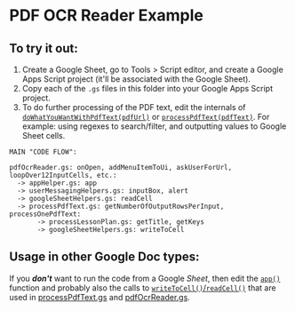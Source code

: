 # PDF OCR Reader Example

## To try it out:

1) Create a Google Sheet, go to Tools > Script editor, and create a Google Apps Script project (it'll be associated with the Google Sheet).
2) Copy each of the `.gs` files in this folder into your Google Apps Script project. 
3) To do further processing of the PDF text, edit the internals of [`doWhatYouWantWithPdfText(pdfUrl)`](https://github.com/hchiam/learning-google-apps-script/blob/master/pdfOcrReader/pdfOcrReader.gs) or [`processPdfText(pdfText)`](https://github.com/hchiam/learning-google-apps-script/blob/master/pdfOcrReader/processPdfText.gs). For example: using regexes to search/filter, and outputting values to Google Sheet cells.

```text
MAIN "CODE FLOW":

pdfOcrReader.gs: onOpen, addMenuItemToUi, askUserForUrl, loopOver12InputCells, etc.:
  -> appHelper.gs: app
  -> userMessagingHelpers.gs: inputBox, alert
  -> googleSheetHelpers.gs: readCell
  -> processPdfText.gs: getNumberOfOutputRowsPerInput, processOnePdfText:
       -> processLessonPlan.gs: getTitle, getKeys
       -> googleSheetHelpers.gs: writeToCell
```

## Usage in other Google Doc types:

If you **_don't_** want to run the code from a Google _Sheet_, then edit the [`app()`](https://github.com/hchiam/learning-google-apps-script/blob/master/pdfOcrReader/appHelper.gs) function and probably also the calls to [`writeToCell()`/`readCell()`](https://github.com/hchiam/learning-google-apps-script/blob/master/pdfOcrReader/googleSheetHelpers.gs) that are used in [processPdfText.gs](https://github.com/hchiam/learning-google-apps-script/blob/master/pdfOcrReader/processPdfText.gs) and [pdfOcrReader.gs](https://github.com/hchiam/learning-google-apps-script/blob/master/pdfOcrReader/pdfOcrReader.gs).
